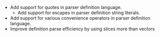 
- Add support for quotes in parser definition language.
  - Add support for escapes in parser definition string literals.
- Add support for various convenience operators in parser definition language.
- Improve definition parse efficiency by using slices more than vectors
